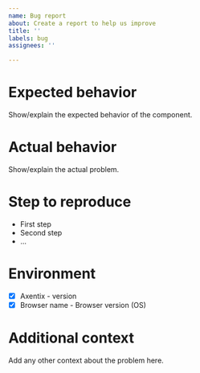 ```yaml
---
name: Bug report
about: Create a report to help us improve
title: ''
labels: bug
assignees: ''

---
```


# Expected behavior

Show/explain the expected behavior of the component.

# Actual behavior

Show/explain the actual problem.

# Step to reproduce

* First step
* Second step
* ...

# Environment
* [x] Axentix - version
* [x] Browser name - Browser version (OS)

# Additional context

Add any other context about the problem here.
